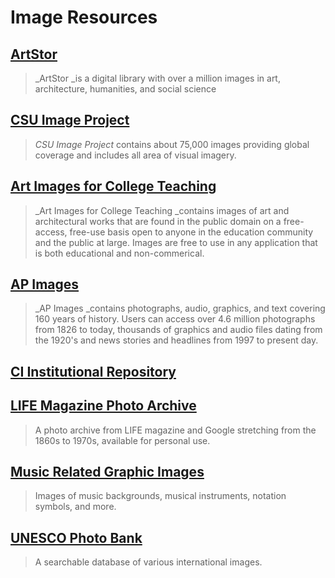 # Image Resources

## [ArtStor](http://summit.csuci.edu:2048/login?url=http://www.artstor.org)

> _ArtStor _is a digital library with over a million images in art, architecture, humanities, and social science

## [CSU Image Project](http://worldimages.sjsu.edu/)

> _CSU Image Project_ contains about 75,000 images providing global coverage and includes all area of visual imagery.

## [Art Images for College Teaching](http://quod.lib.umich.edu/a/aict)

> _Art Images for College Teaching _contains images of art and architectural works that are found in the public domain on a free-access, free-use basis open to anyone in the education community and the public at large. Images are free to use in any application that is both educational and non-commerical.

## [AP Images](http://summit.csuci.edu:2048/login?url=http://apimages.ap.org/unsecured/logip.aspx)

> _AP Images _contains photographs, audio, graphics, and text covering 160 years of history. Users can access over 4.6 million photographs from 1826 to today, thousands of graphics and audio files dating from the 1920's and news stories and headlines from 1997 to present day.

## [CI Institutional Repository](http://repository.library.csuci.edu/)

## [LIFE Magazine Photo Archive](http://images.google.com/hosted/life)

> A photo archive from LIFE magazine and Google stretching from the 1860s to 1970s, available for personal use.

## [Music Related Graphic Images](http://www.skdesigns.com/internet/music/images/index.htm)

> Images of music backgrounds, musical instruments, notation symbols, and more.

## [UNESCO Photo Bank](http://photobank.unesco.org/exec/search.htm?lang=en)

> A searchable database of various international images.
